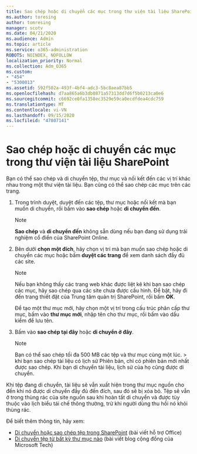 ```yaml
---
title: Sao chép hoặc di chuyển các mục trong thư viện tài liệu SharePoint
ms.author: toresing
author: tomresing
manager: scotv
ms.date: 04/21/2020
ms.audience: Admin
ms.topic: article
ms.service: o365-administration
ROBOTS: NOINDEX, NOFOLLOW
localization_priority: Normal
ms.collection: Adm_O365
ms.custom:
- "454"
- "5300013"
ms.assetid: 592f502a-493f-4bf4-adc3-5bc8aea87bb5
ms.openlocfilehash: d7aa865a6b3db0871a57313dd7d6f5b0213ca0e6
ms.sourcegitcommit: c6692ce0fa1358ec3529e59ca0ecdfdea4cdc759
ms.translationtype: MT
ms.contentlocale: vi-VN
ms.lasthandoff: 09/15/2020
ms.locfileid: "47807141"
---
```

# <a name="copy-or-move-items-in-a-sharepoint-document-library"></a>Sao chép hoặc di chuyển các mục trong thư viện tài liệu SharePoint

Bạn có thể sao chép và di chuyển tệp, thư mục và nối kết đến các vị trí khác nhau trong một thư viện tài liệu. Bạn cũng có thể sao chép các mục trên các trang. 
  
1. Trong trình duyệt, duyệt đến các tệp, thư mục hoặc nối kết mà bạn muốn di chuyển, rồi bấm vào **sao chép** hoặc **di chuyển đến**.

    > [!NOTE]
    > **Sao chép** và **di chuyển đến** không sẵn dùng nếu bạn đang sử dụng trải nghiệm cổ điển của SharePoint Online.
  
2. Bên dưới **chọn một đích**, hãy chọn vị trí mà bạn muốn sao chép hoặc di chuyển các mục hoặc bấm **duyệt các trang** để xem danh sách đầy đủ các site.

    > [!NOTE]
    > Nếu bạn không thấy các trang web khác được liệt kê khi bạn sao chép các mục, hãy sao chép qua các site chưa được cấu hình. Để bật, hãy đi đến trang thiết đặt của Trung tâm quản trị SharePoint, rồi bấm **OK**.
  
    Để tạo một thư mục mới, hãy chọn một vị trí trong cấu trúc phân cấp thư mục, bấm vào **thư mục mới**, nhập tên cho thư mục, rồi bấm vào dấu kiểm để lưu tên.

3. Bấm vào **sao chép tại đây** hoặc **di chuyển ở đây**.

    > [!NOTE]
    > Bạn có thể sao chép tối đa 500 MB các tệp và thư mục cùng một lúc. > khi bạn sao chép tài liệu có lịch sử Phiên bản, chỉ có phiên bản mới nhất được sao chép. Khi bạn di chuyển tài liệu, lịch sử của họ cũng được di chuyển.
  
 Khi tệp đang di chuyển, tài liệu sẽ vẫn xuất hiện trong thư mục nguồn cho đến khi nó được di chuyển đầy đủ đến đích, sau đó sẽ bị xóa bỏ. Tệp sẽ vẫn ở trong thùng rác của site nguồn sau khi hoàn tất di chuyển và được tùy thuộc vào lịch biểu tái chế thông thường, trừ khi người dùng thu hồi nó khỏi thùng rác.

Để biết thêm thông tin, hãy xem:

 - [Di chuyển hoặc sao chép tệp trong SharePoint](https://support.office.com/article/move-or-copy-files-in-sharepoint-00e2f483-4df3-46be-a861-1f5f0c1a87bc) (bài viết hỗ trợ Office)
 - [Di chuyển tệp từ bất kỳ thư mục nào](https://techcommunity.microsoft.com/t5/Microsoft-SharePoint-Blog/Now-move-files-anywhere-in-Office-365-SharePoint-and-OneDrive/ba-p/146973) (bài viết blog cộng đồng của Microsoft Tech)  